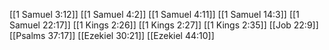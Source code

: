 [[1 Samuel 3:12]]
[[1 Samuel 4:2]]
[[1 Samuel 4:11]]
[[1 Samuel 14:3]]
[[1 Samuel 22:17]]
[[1 Kings 2:26]]
[[1 Kings 2:27]]
[[1 Kings 2:35]]
[[Job 22:9]]
[[Psalms 37:17]]
[[Ezekiel 30:21]]
[[Ezekiel 44:10]]
